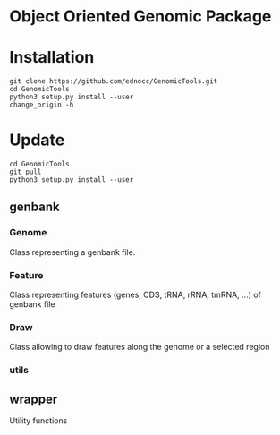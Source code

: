 # Object Oriented Genomic Package

# Installation
```
git clone https://github.com/ednocc/GenomicTools.git
cd GenomicTools
python3 setup.py install --user
change_origin -h
```

# Update
```
cd GenomicTools
git pull
python3 setup.py install --user
```

## genbank
### Genome
Class representing a genbank file.
### Feature
Class representing features (genes, CDS, tRNA, rRNA, tmRNA, ...) of genbank file
### Draw
Class allowing to draw features along the genome or a selected region
### utils

## wrapper
Utility functions

